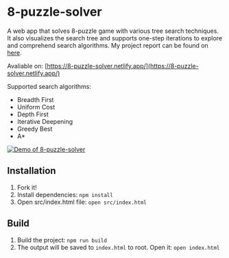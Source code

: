 # 8-puzzle-solver

A web app that solves 8-puzzle game with various tree
search techniques. It also visualizes the search tree and supports one-step iterations to explore and comprehend search algorithms. My project report can be found on [here](https://drive.google.com/file/d/0B0RFeAd0sIc6clZleGRlc2VQNmM/view?usp=sharing&resourcekey=0-DDPwqNilAupxFMlwN_8PMQ).

Avaliable on: [https://8-puzzle-solver.netlify.app/](https://8-puzzle-solver.netlify.app/)

Supported search algorithms:
- Breadth First
- Uniform Cost
- Depth First
- Iterative Deepening
- Greedy Best
- A*

[![Demo of 8-puzzle-solver](./demo.gif)](https://8-puzzle-solver.netlify.app/)

## Installation

1. Fork it!
2. Install dependencies: `npm install`
3. Open src/index.html file: `open src/index.html`

## Build

1. Build the project: `npm run build`
2. The output will be saved to `index.html` to root. Open it: `open index.html`
